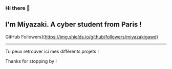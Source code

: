 ### Hi there 👋


## I'm Miyazaki. A cyber student from Paris !

GitHub Followers](https://img.shields.io/github/followers/miyazakigawd)

---

Tu peux retrouver ici mes différents projets !

Thanks  for stopping by !
